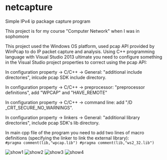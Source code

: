# netcapture
Simple IPv4 ip package capture program

This project is for my course "Computer Network" when I was in sophomore



This project used the Windows OS platform, used pcap API provided by WinPcap to do IP packet capture and analysis. Using C++ programming language with Visual Studio 2013 ultimate you need to configure something in the Visual Studio project properties to correct using the pcap API:

In configuration property -> C/C++ -> General: "additional include directories", inlcude pcap SDK include directory.

In configuration property -> C/C++ -> preprocessor: "preprocessor definitions", add "WPCAP" and "HAVE_REMOTE"

In configuration property -> C/C++ -> command line: add "/D _CRT_SECURE_NO_WARNINGS".

In configuration property -> linkers -> General: "additional library directories", include pcap SDK's lib directory.

In main cpp file of the program you need to add two lines of macro definitions (specifying the linker to link the external library):
<code>
#pragma comment(lib,"wpcap.lib")
#pragma comment(lib,"ws2_32.lib")
</code>

![show1](./read_res/show1.jpg)
![show2](./read_res/show2.jpg)
![show3](./read_res/show3.jpg)
![show4](./read_res/show4.jpg)
